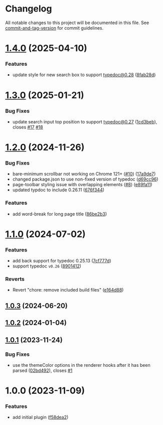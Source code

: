 # Changelog

All notable changes to this project will be documented in this file. See [commit-and-tag-version](https://github.com/absolute-version/commit-and-tag-version) for commit guidelines.

# [1.4.0](https://github.com/dmnsgn/typedoc-material-theme/compare/v1.3.0...v1.4.0) (2025-04-10)


### Features

* update style for new search box to support typedoc@0.28 ([8fab28d](https://github.com/dmnsgn/typedoc-material-theme/commit/8fab28d86561ad5e46b0fb1b602e645d99af090d))



# [1.3.0](https://github.com/dmnsgn/typedoc-material-theme/compare/v1.2.0...v1.3.0) (2025-01-21)


### Bug Fixes

* update search input top position to support typedoc@0.27 ([1cd3beb](https://github.com/dmnsgn/typedoc-material-theme/commit/1cd3beb77bdc31a8558f4e156bce5c074759a004)), closes [#17](https://github.com/dmnsgn/typedoc-material-theme/issues/17) [#18](https://github.com/dmnsgn/typedoc-material-theme/issues/18)



# [1.2.0](https://github.com/dmnsgn/typedoc-material-theme/compare/v1.1.0...v1.2.0) (2024-11-26)


### Bug Fixes

* bare-minimum scrollbar not working on Chrome 121+ ([#10](https://github.com/dmnsgn/typedoc-material-theme/issues/10)) ([17a9de7](https://github.com/dmnsgn/typedoc-material-theme/commit/17a9de7b26983d3b55b9fd32fe31afe4046dae5b))
* changed package.json to use non-fixed version of typedoc ([d69cc96](https://github.com/dmnsgn/typedoc-material-theme/commit/d69cc96b9b7af21bddc10d84a314f2d87bf94303))
* page-toolbar styling issue with overlapping elements ([#8](https://github.com/dmnsgn/typedoc-material-theme/issues/8)) ([e89fa11](https://github.com/dmnsgn/typedoc-material-theme/commit/e89fa11609ac22cc45a88d9904b93f9173a5105c))
* updated typdoc to include 0.26.11 ([676f344](https://github.com/dmnsgn/typedoc-material-theme/commit/676f3441ccae31cf1a9fb2abff5fbf654dccbca5))


### Features

* add word-break for long page title ([86be2b3](https://github.com/dmnsgn/typedoc-material-theme/commit/86be2b3352c053b34fa6c229332abb0bfdd12302))



# [1.1.0](https://github.com/dmnsgn/typedoc-material-theme/compare/v1.0.3...v1.1.0) (2024-07-02)


### Features

* add back support for typedoc 0.25.13 ([7cf777d](https://github.com/dmnsgn/typedoc-material-theme/commit/7cf777dab57a71d79fda2470bfb0f3a61e688819))
* support typedoc `v0.26` ([8901412](https://github.com/dmnsgn/typedoc-material-theme/commit/8901412f676bfe22b5252e7722b09a0879b78e8e))


### Reverts

* Revert "chore: remove included build files" ([e164d88](https://github.com/dmnsgn/typedoc-material-theme/commit/e164d88d54455d98514832201ab1ae8bf6b759ac))



## [1.0.3](https://github.com/dmnsgn/typedoc-material-theme/compare/v1.0.2...v1.0.3) (2024-06-20)



## [1.0.2](https://github.com/dmnsgn/typedoc-material-theme/compare/v1.0.1...v1.0.2) (2024-01-04)



## [1.0.1](https://github.com/dmnsgn/typedoc-material-theme/compare/v1.0.0...v1.0.1) (2023-11-24)


### Bug Fixes

* use the themeColor options in the renderer hooks after it has been parsed ([02bd492](https://github.com/dmnsgn/typedoc-material-theme/commit/02bd49245cb4b26fe053052fb80fbea1d07d3f37)), closes [#1](https://github.com/dmnsgn/typedoc-material-theme/issues/1)



# 1.0.0 (2023-11-09)


### Features

* add initial plugin ([f58dea2](https://github.com/dmnsgn/typedoc-material-theme/commit/f58dea26e785d7b19971539d78b8d19f7f336281))
